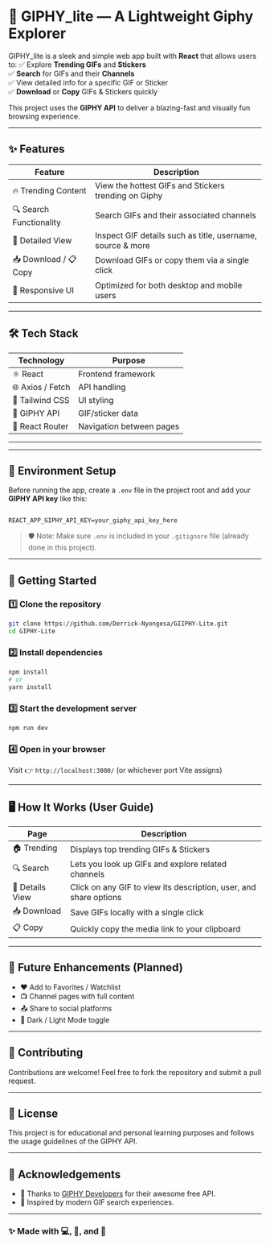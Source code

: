 # 🎉 GIPHY_lite — A Lightweight Giphy Explorer

GIPHY_lite is a sleek and simple web app built with **React** that allows users to:
✅ Explore **Trending GIFs** and **Stickers**  
✅ **Search** for GIFs and their **Channels**  
✅ View detailed info for a specific GIF or Sticker  
✅ **Download** or **Copy** GIFs & Stickers quickly

This project uses the **GIPHY API** to deliver a blazing-fast and visually fun browsing experience.

---

## ✨ Features

| Feature                 | Description                                                |
| ----------------------- | ---------------------------------------------------------- |
| 🔥 Trending Content     | View the hottest GIFs and Stickers trending on Giphy       |
| 🔍 Search Functionality | Search GIFs and their associated channels                  |
| 📄 Detailed View        | Inspect GIF details such as title, username, source & more |
| 📥 Download / 📋 Copy   | Download GIFs or copy them via a single click              |
| 📱 Responsive UI        | Optimized for both desktop and mobile users                |

---

## 🛠️ Tech Stack

| Technology       | Purpose                  |
| ---------------- | ------------------------ |
| ⚛️ React         | Frontend framework       |
| 🌐 Axios / Fetch | API handling             |
| 🎨 Tailwind CSS  | UI styling               |
| 🔑 GIPHY API     | GIF/sticker data         |
| 🚀 React Router  | Navigation between pages |

---

---

## 🔑 Environment Setup

Before running the app, create a `.env` file in the project root and add your **GIPHY API key** like this:

```

REACT_APP_GIPHY_API_KEY=your_giphy_api_key_here

```

> 🛡️ Note: Make sure `.env` is included in your `.gitignore` file (already done in this project).

---

## 🚀 Getting Started

### 1️⃣ Clone the repository

```bash
git clone https://github.com/Derrick-Nyongesa/GIIPHY-Lite.git
cd GIPHY-Lite
```

### 2️⃣ Install dependencies

```bash
npm install
# or
yarn install
```

### 3️⃣ Start the development server

```bash
npm run dev
```

### 4️⃣ Open in your browser

Visit 👉 `http://localhost:3000/` (or whichever port Vite assigns)

---

## 🖥️ How It Works (User Guide)

| Page            | Description                                                       |
| --------------- | ----------------------------------------------------------------- |
| 🏠 Trending     | Displays top trending GIFs & Stickers                             |
| 🔍 Search       | Lets you look up GIFs and explore related channels                |
| 📄 Details View | Click on any GIF to view its description, user, and share options |
| 📥 Download     | Save GIFs locally with a single click                             |
| 📋 Copy         | Quickly copy the media link to your clipboard                     |

---

## 📌 Future Enhancements (Planned)

- ❤️ Add to Favorites / Watchlist
- 📺 Channel pages with full content
- 📤 Share to social platforms
- 🌙 Dark / Light Mode toggle

---

## 🤝 Contributing

Contributions are welcome! Feel free to fork the repository and submit a pull request.

---

## 📜 License

This project is for educational and personal learning purposes and follows the usage guidelines of the GIPHY API.

---

## 🙌 Acknowledgements

- 💚 Thanks to [GIPHY Developers](https://developers.giphy.com/) for their awesome free API.
- 🎨 Inspired by modern GIF search experiences.

---

### ✨ Made with 💻, 🎨, and 🎉

```


```
